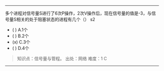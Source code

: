 ---
多个进程对信号量S进行了6次P操作，2次V操作后，现在信号量的值是-3，与信号量S相关的处于阻塞状态的进程有几个（） s2
- ( ) A.1个
- ( ) B.2个
- (x) C.3个
- ( ) D.4个

> 知识点：信号量与管程。
> 出处：网络
> 难度：1
> C

---
